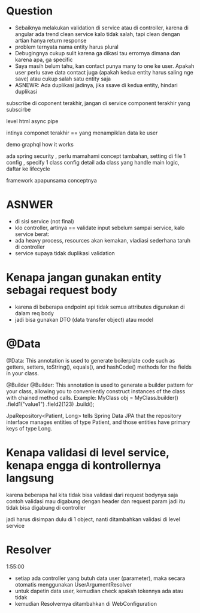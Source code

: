 # Question
- Sebaiknya melakukan validation di service atau di controller, karena di angular ada trend clean service kalo tidak salah, tapi clean dengan artian hanya return response
- problem ternyata nama entity harus plural
- Debugingnya cukup sulit karena ga dikasi tau errornya dimana dan karena apa, ga specific
- Saya masih belum tahu, kan contact punya many to one ke user. Apakah user perlu save data contact juga (apakah kedua entity harus saling nge save) atau cukup salah satu entity saja
- ASNEWR: Ada duplikasi jadinya, jika ssave di kedua entity, hindari duplikasi 

subscribe di coponent terakhir, jangan di service
component terakhir yang subscirbe

level html async pipe

intinya componet terakhir == yang menampiklan data ke user


demo graphql how it works



ada spring security , perlu mamahami concept tambahan, setting di file 1 config , specify 1 class config detail
ada class yang handle main logic, daftar ke lifecycle

framework apapunsama conceptnya






# ASNWER
* di sisi service (not final)
* klo controller, artinya == validate input sebelum sampai service, kalo service berat:
* ada heavy process, resources akan kemakan, vladiasi sederhana taruh di controller
* service supaya tidak duplikasi validation


# Kenapa jangan gunakan entity sebagai request body
* karena di beberapa endpoint api tidak semua attributes digunakan di dalam req body
* jadi bisa gunakan DTO (data transfer object) atau model

# @Data
@Data: This annotation is used to generate boilerplate code such as getters, setters, toString(), equals(), and hashCode() methods for the fields in your class.

@Builder
@Builder: This annotation is used to generate a builder pattern for your class, allowing you to conveniently construct instances of the class with chained method calls.
Example:
MyClass obj = MyClass.builder()
.field1("value1")
.field2(123)
.build();


JpaRepository<Patient, Long> tells Spring Data JPA that the repository interface manages entities of type Patient, and those entities have primary keys of type Long.

# Kenapa validasi di level service, kenapa engga di kontrollernya langsung
karena beberapa hal kita tidak bisa validasi dari request bodynya saja
contoh validasi mau digabung dengan header dan request param 
jadi itu tidak bisa digabung di controller

jadi harus disimpan dulu di 1 object, nanti ditambahkan validasi di level service 


# Resolver
1:55:00
* setiap ada controller yang butuh data user (parameter), maka secara otomatis menggunakan UserArgumentResolver
* untuk dapetin data user, kemudian check apakah tokennya ada atau tidak 
* kemudian Resolvernya ditambahkan di WebConfiguration
